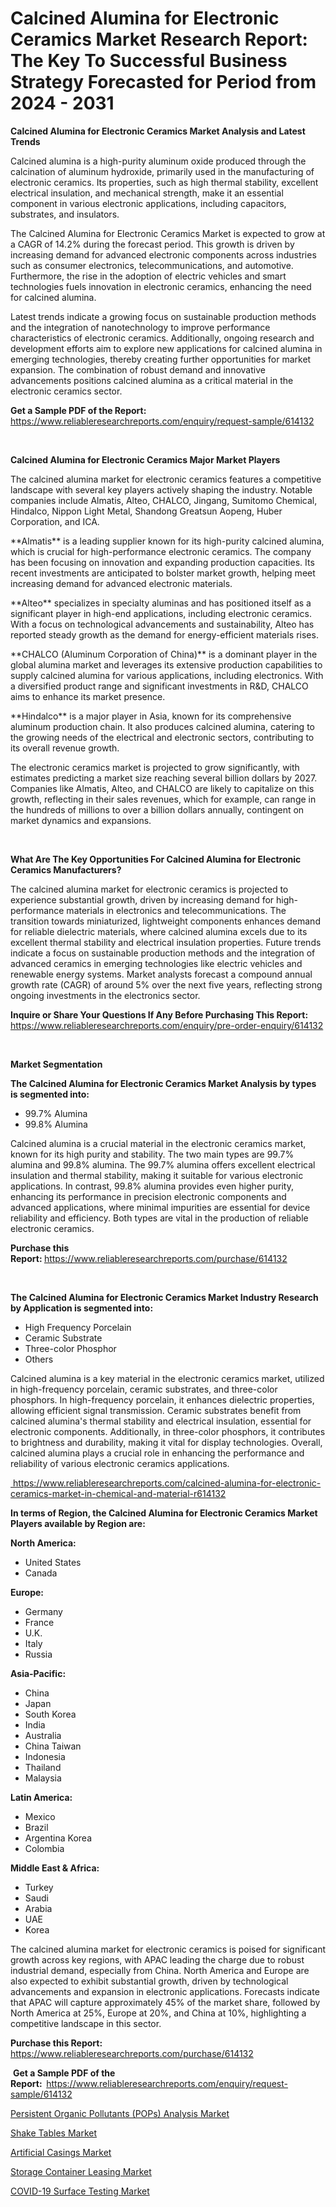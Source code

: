 <p><h1>Calcined Alumina for Electronic Ceramics Market Research Report: The Key To Successful Business Strategy Forecasted for Period from 2024 - 2031</h1></p><p><strong>Calcined Alumina for Electronic Ceramics Market Analysis and Latest Trends</strong></p>
<p><p>Calcined alumina is a high-purity aluminum oxide produced through the calcination of aluminum hydroxide, primarily used in the manufacturing of electronic ceramics. Its properties, such as high thermal stability, excellent electrical insulation, and mechanical strength, make it an essential component in various electronic applications, including capacitors, substrates, and insulators. </p><p>The Calcined Alumina for Electronic Ceramics Market is expected to grow at a CAGR of 14.2% during the forecast period. This growth is driven by increasing demand for advanced electronic components across industries such as consumer electronics, telecommunications, and automotive. Furthermore, the rise in the adoption of electric vehicles and smart technologies fuels innovation in electronic ceramics, enhancing the need for calcined alumina.</p><p>Latest trends indicate a growing focus on sustainable production methods and the integration of nanotechnology to improve performance characteristics of electronic ceramics. Additionally, ongoing research and development efforts aim to explore new applications for calcined alumina in emerging technologies, thereby creating further opportunities for market expansion. The combination of robust demand and innovative advancements positions calcined alumina as a critical material in the electronic ceramics sector.</p></p>
<p><strong>Get a Sample PDF of the Report:&nbsp;</strong> <a href="https://www.reliableresearchreports.com/enquiry/request-sample/614132?utm_campaign=1393&utm_medium=2&utm_source=Github&utm_content=ia&utm_term=30092024&utm_id=calcined-alumina-for-electronic-ceramics">https://www.reliableresearchreports.com/enquiry/request-sample/614132</a></p>
<p>&nbsp;</p>
<p><strong>Calcined Alumina for Electronic Ceramics Major Market Players</strong></p>
<p><p>The calcined alumina market for electronic ceramics features a competitive landscape with several key players actively shaping the industry. Notable companies include Almatis, Alteo, CHALCO, Jingang, Sumitomo Chemical, Hindalco, Nippon Light Metal, Shandong Greatsun Aopeng, Huber Corporation, and ICA.</p><p>**Almatis** is a leading supplier known for its high-purity calcined alumina, which is crucial for high-performance electronic ceramics. The company has been focusing on innovation and expanding production capacities. Its recent investments are anticipated to bolster market growth, helping meet increasing demand for advanced electronic materials.</p><p>**Alteo** specializes in specialty aluminas and has positioned itself as a significant player in high-end applications, including electronic ceramics. With a focus on technological advancements and sustainability, Alteo has reported steady growth as the demand for energy-efficient materials rises.</p><p>**CHALCO (Aluminum Corporation of China)** is a dominant player in the global alumina market and leverages its extensive production capabilities to supply calcined alumina for various applications, including electronics. With a diversified product range and significant investments in R&D, CHALCO aims to enhance its market presence.</p><p>**Hindalco** is a major player in Asia, known for its comprehensive aluminum production chain. It also produces calcined alumina, catering to the growing needs of the electrical and electronic sectors, contributing to its overall revenue growth.</p><p>The electronic ceramics market is projected to grow significantly, with estimates predicting a market size reaching several billion dollars by 2027. Companies like Almatis, Alteo, and CHALCO are likely to capitalize on this growth, reflecting in their sales revenues, which for example, can range in the hundreds of millions to over a billion dollars annually, contingent on market dynamics and expansions.</p></p>
<p>&nbsp;</p>
<p><strong>What Are The Key Opportunities For Calcined Alumina for Electronic Ceramics Manufacturers?</strong></p>
<p><p>The calcined alumina market for electronic ceramics is projected to experience substantial growth, driven by increasing demand for high-performance materials in electronics and telecommunications. The transition towards miniaturized, lightweight components enhances demand for reliable dielectric materials, where calcined alumina excels due to its excellent thermal stability and electrical insulation properties. Future trends indicate a focus on sustainable production methods and the integration of advanced ceramics in emerging technologies like electric vehicles and renewable energy systems. Market analysts forecast a compound annual growth rate (CAGR) of around 5% over the next five years, reflecting strong ongoing investments in the electronics sector.</p></p>
<p><strong>Inquire or Share Your Questions If Any Before Purchasing This Report:</strong> <a href="https://www.reliableresearchreports.com/enquiry/pre-order-enquiry/614132?utm_campaign=1393&utm_medium=2&utm_source=Github&utm_content=ia&utm_term=30092024&utm_id=calcined-alumina-for-electronic-ceramics">https://www.reliableresearchreports.com/enquiry/pre-order-enquiry/614132</a></p>
<p>&nbsp;</p>
<p><strong>Market Segmentation</strong></p>
<p><strong>The Calcined Alumina for Electronic Ceramics Market Analysis by types is segmented into:</strong></p>
<p><ul><li>99.7% Alumina</li><li>99.8% Alumina</li></ul></p>
<p><p>Calcined alumina is a crucial material in the electronic ceramics market, known for its high purity and stability. The two main types are 99.7% alumina and 99.8% alumina. The 99.7% alumina offers excellent electrical insulation and thermal stability, making it suitable for various electronic applications. In contrast, 99.8% alumina provides even higher purity, enhancing its performance in precision electronic components and advanced applications, where minimal impurities are essential for device reliability and efficiency. Both types are vital in the production of reliable electronic ceramics.</p></p>
<p><strong>Purchase this Report:&nbsp;</strong><a href="https://www.reliableresearchreports.com/purchase/614132?utm_campaign=1393&utm_medium=2&utm_source=Github&utm_content=ia&utm_term=30092024&utm_id=calcined-alumina-for-electronic-ceramics">https://www.reliableresearchreports.com/purchase/614132</a></p>
<p>&nbsp;</p>
<p><strong>The Calcined Alumina for Electronic Ceramics Market Industry Research by Application is segmented into:</strong></p>
<p><ul><li>High Frequency Porcelain</li><li>Ceramic Substrate</li><li>Three-color Phosphor</li><li>Others</li></ul></p>
<p><p>Calcined alumina is a key material in the electronic ceramics market, utilized in high-frequency porcelain, ceramic substrates, and three-color phosphors. In high-frequency porcelain, it enhances dielectric properties, allowing efficient signal transmission. Ceramic substrates benefit from calcined alumina's thermal stability and electrical insulation, essential for electronic components. Additionally, in three-color phosphors, it contributes to brightness and durability, making it vital for display technologies. Overall, calcined alumina plays a crucial role in enhancing the performance and reliability of various electronic ceramics applications.</p></p>
<p><a href="https://www.reliableresearchreports.com/calcined-alumina-for-electronic-ceramics-market-in-chemical-and-material-r614132?utm_campaign=1393&utm_medium=2&utm_source=Github&utm_content=ia&utm_term=30092024&utm_id=calcined-alumina-for-electronic-ceramics">&nbsp;https://www.reliableresearchreports.com/calcined-alumina-for-electronic-ceramics-market-in-chemical-and-material-r614132</a></p>
<p><strong>In terms of Region, the Calcined Alumina for Electronic Ceramics Market Players available by Region are:</strong></p>
<p>
    <p> <strong> North America: </strong>
        <ul>
            <li>United States</li>
            <li>Canada</li>
        </ul>
        </p> 
    <p> <strong> Europe: </strong>
        <ul>
            <li>Germany</li>
            <li>France</li>
            <li>U.K.</li>
            <li>Italy</li>
            <li>Russia</li>
        </ul>
        </p> 
    <p> <strong> Asia-Pacific: </strong>
        <ul>
            <li>China</li>
            <li>Japan</li>
            <li>South Korea</li>
            <li>India</li>
            <li>Australia</li>
            <li>China Taiwan</li>
            <li>Indonesia</li>
            <li>Thailand</li>
            <li>Malaysia</li>
        </ul>
        </p> 
    <p> <strong> Latin America: </strong>
        <ul>
            <li>Mexico</li>
            <li>Brazil</li>
            <li>Argentina Korea</li>
            <li>Colombia</li>
        </ul>
        </p> 
    <p> <strong> Middle East & Africa: </strong>
        <ul>
            <li>Turkey</li>
            <li>Saudi</li>
            <li>Arabia</li>
            <li>UAE</li>
            <li>Korea</li>
        </ul>
    </p>
    </p>
<p><p>The calcined alumina market for electronic ceramics is poised for significant growth across key regions, with APAC leading the charge due to robust industrial demand, especially from China. North America and Europe are also expected to exhibit substantial growth, driven by technological advancements and expansion in electronic applications. Forecasts indicate that APAC will capture approximately 45% of the market share, followed by North America at 25%, Europe at 20%, and China at 10%, highlighting a competitive landscape in this sector.</p></p>
<p><strong>Purchase this Report: </strong><a href="https://www.reliableresearchreports.com/purchase/614132?utm_campaign=1393&utm_medium=2&utm_source=Github&utm_content=ia&utm_term=30092024&utm_id=calcined-alumina-for-electronic-ceramics">https://www.reliableresearchreports.com/purchase/614132</a></p>
<p>&nbsp;<strong>Get a Sample PDF of the Report:&nbsp;&nbsp;</strong><a href="https://www.reliableresearchreports.com/enquiry/request-sample/614132?utm_campaign=1393&utm_medium=2&utm_source=Github&utm_content=ia&utm_term=30092024&utm_id=calcined-alumina-for-electronic-ceramics">https://www.reliableresearchreports.com/enquiry/request-sample/614132</a></p>
<p><strong></strong></p>
<p><p><a href="https://issuu.com/reportprime-2/docs/persistent-organic-pollutants-pops-_163d19be1c65ad?utm_campaign=1393&utm_medium=2&utm_source=Github&utm_content=ia&utm_term=30092024&utm_id=calcined-alumina-for-electronic-ceramics">Persistent Organic Pollutants (POPs) Analysis Market</a></p><p><a href="https://www.linkedin.com/pulse/shake-tables-market-strategic-insights-product-evolution-yfn3e?utm_campaign=1393&utm_medium=2&utm_source=Github&utm_content=ia&utm_term=30092024&utm_id=calcined-alumina-for-electronic-ceramics">Shake Tables Market</a></p><p><a href="https://www.linkedin.com/pulse/artificial-casings-market-research-report-includes-analysis-size-tsmhf?utm_campaign=1393&utm_medium=2&utm_source=Github&utm_content=ia&utm_term=30092024&utm_id=calcined-alumina-for-electronic-ceramics">Artificial Casings Market</a></p><p><a href="https://www.linkedin.com/pulse/storage-container-leasing-market-analysis-report-global-dgbre?utm_campaign=1393&utm_medium=2&utm_source=Github&utm_content=ia&utm_term=30092024&utm_id=calcined-alumina-for-electronic-ceramics">Storage Container Leasing Market</a></p><p><a href="https://issuu.com/reportprime-2/docs/covid-19-surface-testing-market-siz_3613574d2e5108?utm_campaign=1393&utm_medium=2&utm_source=Github&utm_content=ia&utm_term=30092024&utm_id=calcined-alumina-for-electronic-ceramics">COVID-19 Surface Testing Market</a></p></p>